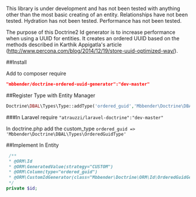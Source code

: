 This library is under development and has not been tested with anything other than the most basic creating of an entity. 
Relationships have not been tested. Hydration has not been tested. Performance has not been tested.

The purpose of this Doctrine2 Id generator is to increase performance when using a UUID for entities. 
It creates an ordered UUID based on the methods described in Karthik Appigatla's article (http://www.percona.com/blog/2014/12/19/store-uuid-optimized-way/).

##Install

Add to composer require
```JSON
"mbbender/doctrine-ordered-uuid-generator":"dev-master"
```

##Register Type with Entity Manager
```PHP
Doctrine\DBAL\Types\Type::addType('ordered_guid','Mbbender\Doctrine\DBAL\Types\OrderedGuidType');
```

###In Laravel
require `"atrauzzi/laravel-doctrine":"dev-master"`

In doctrine.php add the custom_type `ordered_guid => 'Mbbender\Doctrine\DBAL\Types\OrderedGuidType'`

##Implement In Entity
```PHP
 /**
 * @ORM\Id
 * @ORM\GeneratedValue(strategy="CUSTOM")
 * @ORM\Column(type="ordered_guid")
 * @ORM\CustomIdGenerator(class="Mbbender\Doctrine\ORM\Id\OrderedGuidGenerator")
 */
private $id;
```
